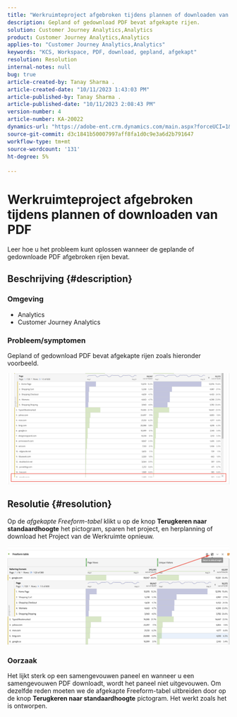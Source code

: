 ```yaml
---
title: "Werkruimteproject afgebroken tijdens plannen of downloaden van PDF"
description: Gepland of gedownload PDF bevat afgekapte rijen.
solution: Customer Journey Analytics,Analytics
product: Customer Journey Analytics,Analytics
applies-to: "Customer Journey Analytics,Analytics"
keywords: "KCS, Workspace, PDF, download, gepland, afgekapt"
resolution: Resolution
internal-notes: null
bug: true
article-created-by: Tanay Sharma .
article-created-date: "10/11/2023 1:43:03 PM"
article-published-by: Tanay Sharma .
article-published-date: "10/11/2023 2:08:43 PM"
version-number: 4
article-number: KA-20022
dynamics-url: "https://adobe-ent.crm.dynamics.com/main.aspx?forceUCI=1&pagetype=entityrecord&etn=knowledgearticle&id=17267216-3c68-ee11-9ae7-6045bd0063aa"
source-git-commit: d3c1841b50007997aff8fa1d0c9e3a6d2b791647
workflow-type: tm+mt
source-wordcount: '131'
ht-degree: 5%

---
```


# Werkruimteproject afgebroken tijdens plannen of downloaden van PDF


Leer hoe u het probleem kunt oplossen wanneer de geplande of gedownloade PDF afgebroken rijen bevat.

## Beschrijving {#description}


### Omgeving

- Analytics
- Customer Journey Analytics




### Probleem/symptomen

Gepland of gedownload PDF bevat afgekapte rijen zoals hieronder voorbeeld.

![](assets/___18267216-3c68-ee11-9ae7-6045bd0063aa___.png)


## Resolutie {#resolution}


Op de *afgekapte Freeform-tabel* klikt u op de knop <b>Terugkeren naar standaardhoogte</b> het pictogram, sparen het project, en herplanning of download het Project van de Werkruimte opnieuw.

![](assets/e9fea250-d7fc-ec11-82e5-000d3a3b090d.png)

### Oorzaak

Het lijkt sterk op een samengevouwen paneel en wanneer u een samengevouwen PDF downloadt, wordt het paneel niet uitgevouwen.
Om dezelfde reden moeten we de afgekapte Freeform-tabel uitbreiden door op de knop <b>Terugkeren naar standaardhoogte</b> pictogram. Het werkt zoals het is ontworpen.
